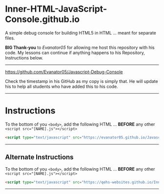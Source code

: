 # Inner-HTML-JavaScript-Console.github.io
A simple debug console for building HTML5 in HTML ... meant for separate files.

**BIG Thank-you** to *Evanator05* for allowing me host this repository with his code. My lessons can continue if anything happens to his Repository, Instructions below.

---

https://github.com/Evanator05/Javascript-Debug-Console

Check the timestamp in his GitHub as my copy is simply that. He will update his to help all students who have added this to his code.

---
# Instructions

To the bottom of you `<body>`, add the following HTML ... **BEFORE** any other `<script src="[NAME].js"></script>`
```html
<script type="text/javascript" src="https://evanator05.github.io/Javascript-Debug-Console/console.js"></script>
```

---

## Alternate Instructions

To the bottom of you `<body>`, add the following HTML ... **BEFORE** any other `<script src="[NAME].js"></script>`
```html
<script type="text/javascript" src="https://qehs-websites.github.io/Inner-HTML-JavaScript-Console.github.io/console.js"></script>
```

---
